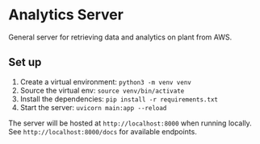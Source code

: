 Analytics Server
=
General server for retrieving data and analytics on plant from AWS.
## Set up
1. Create a virtual environment: `python3 -m venv venv`
2. Source the virtual env: `source venv/bin/activate`
3. Install the dependencies: `pip install -r requirements.txt`
4. Start the server: `uvicorn main:app --reload`

The server will be hosted at `http://localhost:8000` when running locally. See `http://localhost:8000/docs`
for available endpoints.